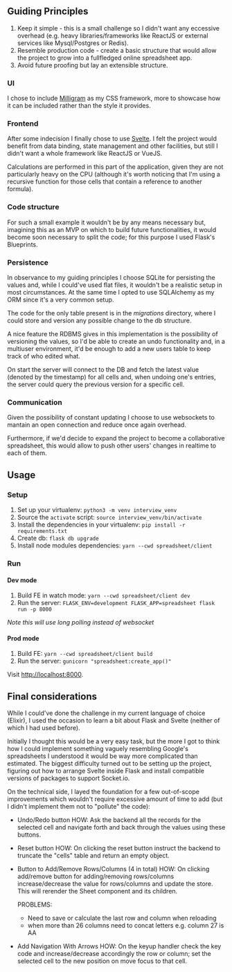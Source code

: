 ## Guiding Principles ##

1. Keep it simple - this is a small challenge so I didn't want any eccessive overhead (e.g. heavy libraries/frameworks like ReactJS or external services like Mysql/Postgres or Redis).
2. Resemble production code - create a basic structure that would allow the project to grow into a fullfledged online spreadsheet app.
3. Avoid future proofing but lay an extensible structure.


### UI ###

I chose to include [Milligram](https://milligram.io) as my CSS framework, more to showcase how it can be included rather than the style it provides.


### Frontend ###

After some indecision I finally chose to use [Svelte](https://svelte.dev). I felt the project would benefit from data binding, state management and other facilities, but still I didn't want a whole framework like ReactJS or VueJS.

Calculations are performed in this part of the application, given they are not particularly heavy on the CPU (although it's worth noticing that I'm using a recursive function for those cells that contain a reference to another formula).


### Code structure ###

For such a small example it wouldn't be by any means necessary but, imagining this as an MVP on which to build future functionalities, it would become soon necessary to split the code; for this purpose I used Flask's Blueprints.


### Persistence ###

In observance to my guiding principles I choose SQLite for persisting the values and, while I could've used flat files, it wouldn't be a realistic setup in most circumstances. At the same time I opted to use SQLAlchemy as my ORM since it's a very common setup.

The code for the only table present is in the *migrations* directory, where I could store and version any possible change to the db structure.

A nice feature the RDBMS gives in this implementation is the possibility of versioning the values, so I'd be able to create an undo functionality and, in a multiuser environment, it'd be enough to add a new users table to keep track of who edited what.

On start the server will connect to the DB and fetch the latest value (denoted by the timestamp) for all cells and, when undoing one's entries, the server could query the previous version for a specific cell.


### Communication ###

Given the possibility of constant updating I choose to use websockets to mantain an open connection and reduce once again overhead.

Furthermore, if we'd decide to expand the project to become a collaborative spreadsheet, this would allow to push other users' changes in realtime to each of them.


## Usage ##

### Setup ###
1. Set up your virtualenv: `python3 -m venv interview_venv`
2. Source the `activate` script: `source interview_venv/bin/activate`
3. Install the dependencies in your virtualenv: `pip install -r requirements.txt`
4. Create db: `flask db upgrade`
4. Install node modules dependencies: `yarn --cwd spreadsheet/client`

### Run ###

#### Dev mode ####
1. Build FE in watch mode: `yarn --cwd spreadsheet/client dev`
2. Run the server: `FLASK_ENV=development FLASK_APP=spreadsheet flask run -p 8000`

*Note this will use long polling instead of websocket*

#### Prod mode ####
1. Build FE: `yarn --cwd spreadsheet/client build`
2. Run the server: `gunicorn "spreadsheet:create_app()"`


Visit [http://localhost:8000](http://localhost:8000).


## Final considerations ##

While I could've done the challenge in my current language of choice (Elixir), I used the occasion to learn a bit about Flask and Svelte (neither of which I had used before).

Initially I thought this would be a very easy task, but the more I got to think how I could implement something vaguely resembling Google's spreadsheets I understood it would be way more complicated than estimated. The biggest difficulty turned out to be setting up the project, figuring out how to arrange Svelte inside Flask and install compatible versions of packages to support Socket.io.

On the technical side, I layed the foundation for a few out-of-scope improvements which wouldn't require excessive amount of time to add (but I didn't implement them not to "pollute" the code):

- Undo/Redo button
    HOW:
    Ask the backend all the records for the selected cell and navigate forth and back through the values using these buttons.

- Reset button
    HOW:
    On clicking the reset button instruct the backend to truncate the "cells" table and return an empty object.

- Button to Add/Remove Rows/Columns (4 in total)
    HOW:
    On clicking add/remove button for adding/removing rows/columns increase/decrease the value for rows/columns and update the store. This will rerender the Sheet component and its children.

    PROBLEMS:
    - Need to save or calculate the last row and column when reloading
    - when more than 26 columns need to concat letters e.g. column 27 is AA

- Add Navigation With Arrows
    HOW:
    On the keyup handler check the key code and increase/decrease accordingly the row or column; set the selected cell to the new position on move focus to that cell.